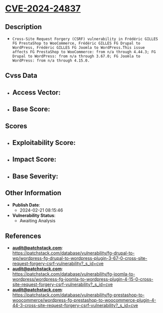 
# [CVE-2024-24837](https://cve.mitre.org/cgi-bin/cvename.cgi?name=CVE-2024-24837)

## Description

- `Cross-Site Request Forgery (CSRF) vulnerability in Frédéric GILLES FG PrestaShop to WooCommerce, Frédéric GILLES FG Drupal to WordPress, Frédéric GILLES FG Joomla to WordPress.This issue affects FG PrestaShop to WooCommerce: from n/a through 4.44.3; FG Drupal to WordPress: from n/a through 3.67.0; FG Joomla to WordPress: from n/a through 4.15.0.`

## Cvss Data

- **Access Vector**:
  - 
- **Base Score**:
  - 

## Scores

- **Exploitability Score**:
  - 
- **Impact Score**:
  - 
- **Base Severity**:
  - 

## Other Information

- **Publish Date**:
  - 2024-02-21 08:15:46
- **Vulnerability Status**:
  - Awaiting Analysis

## References

- **audit@patchstack.com**: https://patchstack.com/database/vulnerability/fg-drupal-to-wp/wordpress-fg-drupal-to-wordpress-plugin-3-67-0-cross-site-request-forgery-csrf-vulnerability?_s_id=cve
- **audit@patchstack.com**: https://patchstack.com/database/vulnerability/fg-joomla-to-wordpress/wordpress-fg-joomla-to-wordpress-plugin-4-15-0-cross-site-request-forgery-csrf-vulnerability?_s_id=cve
- **audit@patchstack.com**: https://patchstack.com/database/vulnerability/fg-prestashop-to-woocommerce/wordpress-fg-prestashop-to-woocommerce-plugin-4-44-3-cross-site-request-forgery-csrf-vulnerability?_s_id=cve
